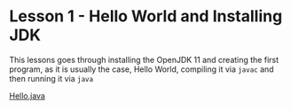 # Lesson 1 - Hello World and Installing JDK

This lessons goes through installing the OpenJDK 11 and creating the first program, as it is usually the case, Hello World, compiling it via `javac` and then running it via `java`

[Hello.java][1]

[1]: /Hello.java
